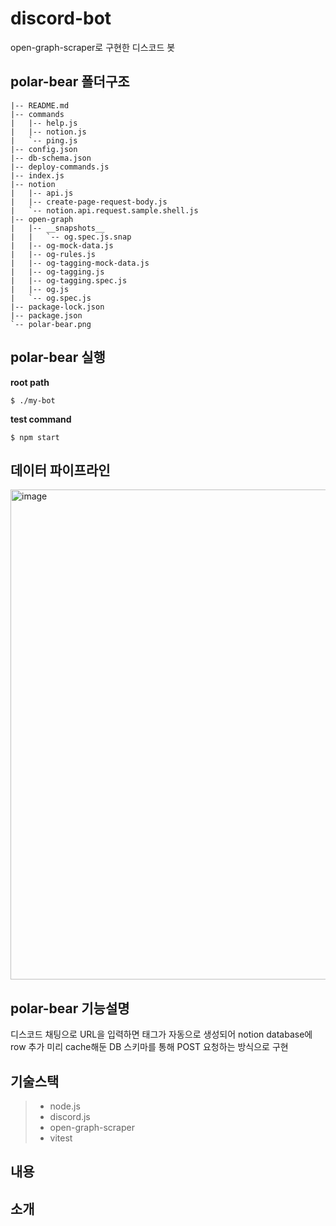 # discord-bot
open-graph-scraper로 구현한 디스코드 봇
## polar-bear 폴더구조
```
|-- README.md
|-- commands
|   |-- help.js
|   |-- notion.js
|   `-- ping.js
|-- config.json
|-- db-schema.json
|-- deploy-commands.js
|-- index.js
|-- notion
|   |-- api.js
|   |-- create-page-request-body.js
|   `-- notion.api.request.sample.shell.js
|-- open-graph
|   |-- __snapshots__
|   |   `-- og.spec.js.snap
|   |-- og-mock-data.js
|   |-- og-rules.js
|   |-- og-tagging-mock-data.js
|   |-- og-tagging.js
|   |-- og-tagging.spec.js
|   |-- og.js
|   `-- og.spec.js
|-- package-lock.json
|-- package.json
`-- polar-bear.png
```
## polar-bear 실행
**root path**
```
$ ./my-bot
```
**test command**
```
$ npm start
```


## 데이터 파이프라인
<img width="784" alt="image" src="https://user-images.githubusercontent.com/91370858/181772371-4a212e08-f650-4079-ae03-a65f1eff0caf.png">

## polar-bear 기능설명
디스코드 채팅으로 URL을 입력하면 태그가 자동으로 생성되어 notion database에 row 추가
미리 cache해둔 DB 스키마를 통해 POST 요청하는 방식으로 구현

## 기술스택
> - node.js
> - discord.js
> - open-graph-scraper
> - vitest

## 내용

## 소개
